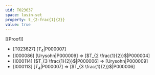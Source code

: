 ```yaml
---
uid: T023637
space: lusin-set
property: t_{2-frac{1}{2}}
value: true
---
```

[[Proof]]

* [T023627] [$T_4$|P000007]
* [I000086] [Urysohn|P000009] => [$T_{2 \frac{1}{2}}$|P000004]
* [I000114] [$T_{3 \frac{1}{2}}$|P000006] => [Urysohn|P000009]
* [I000113] [$T_4$|P000007] => [$T_{3 \frac{1}{2}}$|P000006]

